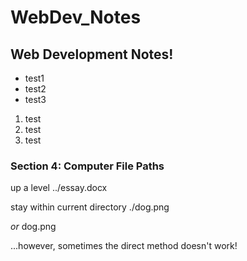 # WebDev_Notes
<h2>Web Development Notes!</h2>

<ul>
  <li>test1</li>
  <li>test2</li>
  <li>test3</li>
</ul>

<ol>
  <li>test</li>
  <li>test</li>
  <li>test</li>
</ol>

<h3>Section 4: Computer File Paths</h3>

up a level ../essay.docx

stay within current directory ./dog.png

*or*
dog.png

...however, sometimes the direct method doesn't work! 
